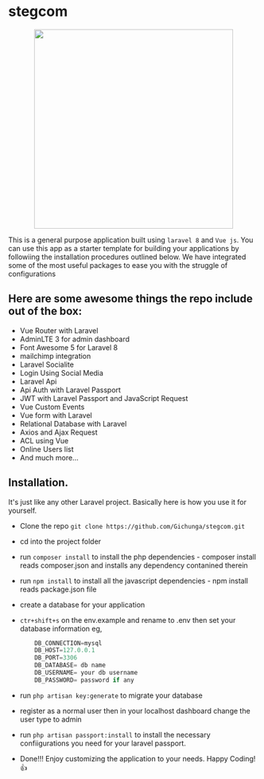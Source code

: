 # stegcom


<p align="center"><a href="https://laravel.com" target="_blank"><img src="https://raw.githubusercontent.com/laravel/art/master/logo-lockup/5%20SVG/2%20CMYK/1%20Full%20Color/laravel-logolockup-cmyk-red.svg" width="400"></a></p>


This is a general purpose application built using `laravel 8` and `Vue js`. You can use this app as a starter template for building your applications by followiing the installation procedures outlined below.
We have integrated some of the most useful packages to ease you with the struggle of configurations

 ## Here are some awesome things the repo include out of the box:
  * Vue Router with Laravel
  * AdminLTE 3 for admin dashboard
  * Font Awesome 5 for Laravel 8
  * mailchimp integration
  * Laravel Socialite
  * Login Using Social Media
  * Laravel Api
  * Api Auth with Laravel Passport
  * JWT with Laravel Passport and JavaScript Request
  * Vue Custom Events
  * Vue form with Laravel
  * Relational Database with Laravel
  * Axios and Ajax Request
  * ACL using Vue
  * Online Users list
  * And much more...

## Installation.

It's just like any other Laravel project. Basically here is how you use it for yourself.
* Clone the repo `git clone https://github.com/Gichunga/stegcom.git`
* cd into the project folder
* run `composer install` to install the php dependencies - composer install reads composer.json and installs any dependency contanined therein
* run `npm install` to install all the javascript dependencies - npm install reads package.json file
* create a database for your application
* `ctr+shift+s` on the env.example and rename to .env then set your database information eg,

    ```javascript
        DB_CONNECTION=mysql
        DB_HOST=127.0.0.1
        DB_PORT=3306
        DB_DATABASE= db name
        DB_USERNAME= your db username
        DB_PASSWORD= password if any
     ```
* run `php artisan key:generate` to migrate your database
* register as a normal user then in your localhost dashboard change the user type to admin
* run `php artisan passport:install` to install the necessary confiigurations you need for your laravel passport.
* Done!!! Enjoy customizing the application to your needs. Happy Coding! 👍

